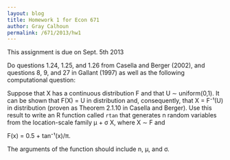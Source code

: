 ```yaml
---
layout: blog
title: Homework 1 for Econ 671
author: Gray Calhoun
permalink: /671/2013/hw1
---
```


This assignment is due on Sept. 5th 2013

Do questions 1.24, 1.25, and 1.26 from Casella and Berger (2002), and
questions 8, 9, and 27 in Gallant (1997) as well as the following
computational question:

Suppose that X has a continuous distribution F and that
U ∼ uniform(0,1).  It can be shown that F(X) = U in distribution
and, consequently, that X = F⁻¹(U) in distribution (proven as Theorem
2.1.10 in Casella and Berger).  Use this result to write an R function
called `rtan` that generates n random variables from the
location-scale family μ + σ X, where X ∼ F and

F(x) = 0.5 + tan⁻¹(x)/π.

The arguments of the function should include n, μ, and σ.
